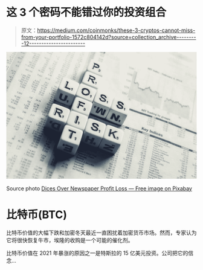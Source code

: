 # 这 3 个密码不能错过你的投资组合

> 原文：<https://medium.com/coinmonks/these-3-cryptos-cannot-miss-from-your-portfolio-1572c804142d?source=collection_archive---------12----------------------->

![](img/0409d2d3a38416b1cd40049a9964dbba.png)

Source photo [Dices Over Newspaper Profit Loss — Free image on Pixabay](https://pixabay.com/illustrations/dices-over-newspaper-profit-2656028/)

# 比特币(BTC)

比特币价值的大幅下跌和加密冬天最近一直困扰着加密货币市场。然而，专家认为它将很快恢复牛市，埃隆的收购是一个可能的催化剂。

比特币价值在 2021 年暴涨的原因之一是特斯拉的 15 亿美元投资。公司把它的信念…